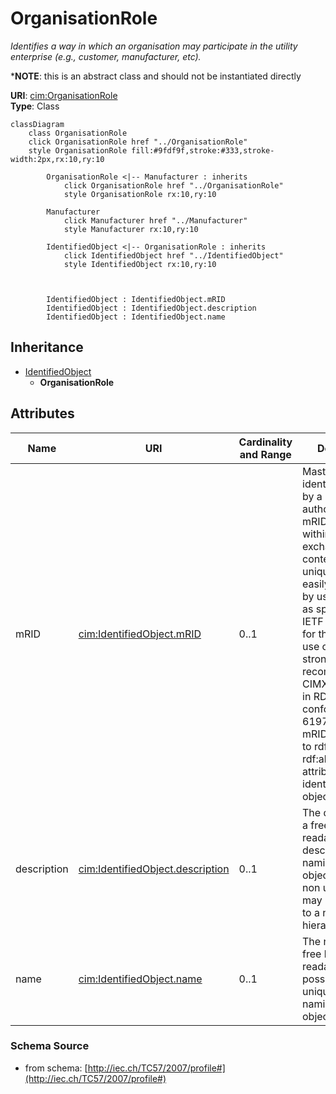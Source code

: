 # OrganisationRole

_Identifies a way in which an organisation may participate in the utility enterprise (e.g., customer, manufacturer, etc)._

*__NOTE__: this is an abstract class and should not be instantiated directly

**URI**: [cim:OrganisationRole](http://iec.ch/TC57/CIM-generic#OrganisationRole)<br />
**Type**: Class

```mermaid
classDiagram
    class OrganisationRole
    click OrganisationRole href "../OrganisationRole"
    style OrganisationRole fill:#9fdf9f,stroke:#333,stroke-width:2px,rx:10,ry:10

        OrganisationRole <|-- Manufacturer : inherits
            click OrganisationRole href "../OrganisationRole"
            style OrganisationRole rx:10,ry:10

        Manufacturer
            click Manufacturer href "../Manufacturer"
            style Manufacturer rx:10,ry:10

        IdentifiedObject <|-- OrganisationRole : inherits
            click IdentifiedObject href "../IdentifiedObject"
            style IdentifiedObject rx:10,ry:10



        IdentifiedObject : IdentifiedObject.mRID
        IdentifiedObject : IdentifiedObject.description
        IdentifiedObject : IdentifiedObject.name
```

## Inheritance
* [IdentifiedObject](IdentifiedObject.md)
    * **OrganisationRole**

## Attributes
| Name | URI | Cardinality and Range | Description | Inheritance |
| ---  | --- | --- | --- | --- |
| mRID | [cim:IdentifiedObject.mRID](http://iec.ch/TC57/CIM-generic#IdentifiedObject.mRID) | 0..1 | Master resource identifier issued by a model authority. The mRID is unique within an exchange context. Global uniqueness is easily achieved by using a UUID, as specified in IETF RFC 4122, for the mRID. The use of UUID is strongly recommended.For CIMXML data files in RDF syntax conforming to IEC 61970-552, the mRID is mapped to rdf:ID or rdf:about attributes that identify CIM object elements. | IdentifiedObject |
| description | [cim:IdentifiedObject.description](http://iec.ch/TC57/CIM-generic#IdentifiedObject.description) | 0..1 | The description is a free human readable text describing or naming the object. It may be non unique and may not correlate to a naming hierarchy. | IdentifiedObject |
| name | [cim:IdentifiedObject.name](http://iec.ch/TC57/CIM-generic#IdentifiedObject.name) | 0..1 | The name is any free human readable and possibly non unique text naming the object. | IdentifiedObject |

### Schema Source
* from schema: [http://iec.ch/TC57/2007/profile#](http://iec.ch/TC57/2007/profile#)
